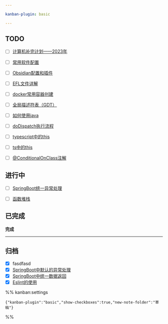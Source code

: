 ```yaml
---

kanban-plugin: basic

---
```


## TODO

- [ ] [计算机补完计划——2023年](草稿/计算机补完计划——2023年.md)
- [ ] [常用软件配置](草稿/常用软件配置.md)
- [ ] [Obsidian配置和插件](草稿/Obsidian配置和插件.md)
- [ ] [EFL文件详解](草稿/EFL文件详解.md)
- [ ] [docker常用容器创建](草稿/docker常用容器创建.md)
- [ ] [全局描述符表（GDT）](学习笔记/操作系统/全局描述符表（GDT）.md)
- [ ] [如何使用java](草稿/如何使用java.md)
- [ ] [doDispatch执行流程](草稿/doDispatch执行流程.md)
- [ ] [typescript中的this](草稿/typescript中的this.md)
- [ ] [ts中的this](草稿/ts中的this.md)
- [ ] [@ConditionalOnClass注解](草稿/@ConditionalOnClass注解.md)


## 进行中

- [ ] [SpringBoot统一异常处理](学习笔记/Java相关/SpringBoot/SpringBoot统一异常处理.md)
- [ ] [函数堆栈](草稿/函数堆栈.md)


## 已完成

**完成**


***

## 归档

- [x] fasdfasd
- [x] [SpringBoot中默认的异常处理](学习笔记/Java相关/SpringBoot/SpringBoot中默认的异常处理.md)
- [x] [SpringBoot中统一数据返回](学习笔记/Java相关/SpringBoot/SpringBoot中统一数据返回.md)
- [x] [Eslint的使用](学习笔记/前端开发/Eslint的使用.md)

%% kanban:settings
```
{"kanban-plugin":"basic","show-checkboxes":true,"new-note-folder":"草稿"}
```
%%